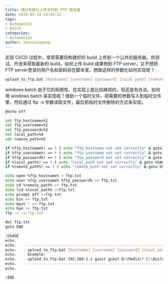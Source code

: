 ```yaml
---
title: 通过参数化上传文件到 FTP 服务器
date: 2019-05-13 23:43:21
tags: 
- Automation
- Batch
categories: 
- Automation
author: shenxianpeng
---
```


实现 CI/CD 过程中，常常需要将构建好的 build 上传到一个公共的服务器，供测试、开发来获取最新的 build。如何上传 build 成果物到 FTP server，又不想把 FTP server登录的用户名和密码存在脚本里，想做这样的参数化如何实现呢？

```bash
upload_to_ftp.bat [hostname] [username] [password] [local_path] [remote_pat]
```

<!-- more -->

windows batch 由于它的局限性，在实现上是比较麻烦的，但还是有办法。如何用 windows batch 来实现呢？借助一个临时文件，把需要的参数写入到临时文件里，然后通过 ftp -s 参数读取文件，最后把临时文件删除的方式来实现。

```bash
@echo off

set ftp_hostname=%1
set ftp_username=%2
set ftp_password=%3
set local_path=%4
set remote_path=%5

if %ftp_hostname%! == ! ( echo "ftp_hostname not set correctly" & goto USAGE )
if %ftp_username%! == ! ( echo "ftp_username not set correctly" & goto USAGE )
if %ftp_password%! == ! ( echo "ftp_password not set correctly" & goto USAGE )
if %local_path%! == ! ( echo "local_path not set correctly" & goto USAGE )
if %remote_path%! == ! ( echo "remote_path not set correctly" & goto USAGE )

echo open %ftp_hostname% > ftp.txt
echo user %ftp_username% %ftp_password% >> ftp.txt
echo cd %remote_path% >> ftp.txt
echo lcd %local_path% >>ftp.txt  
echo prompt off >>ftp.txt
echo bin >> ftp.txt
echo mput * >> ftp.txt
echo bye >> ftp.txt
ftp -n -s:ftp.txt

del ftp.txt
goto END

:USAGE
echo.
echo.   - -------------------------------------------------------------------------------
echo.   - upload_to_ftp.bat [hostname] [username] [password] [local_path] [remote_pat]  -
echo.   - Example:                                                                      -
echo.   - upload_to_ftp.bat 192.168.1.1 guest guest D:\Media\* C:\Builds\               -
echo.   - -------------------------------------------------------------------------------
echo.

:END
```
